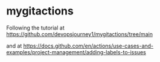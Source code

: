 # mygitactions

Following the tutorial at <https://github.com/devopsjourney1/mygitactions/tree/main>

and at <https://docs.github.com/en/actions/use-cases-and-examples/project-management/adding-labels-to-issues>
